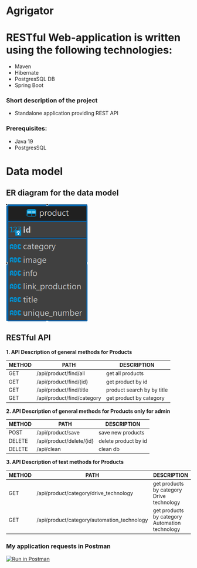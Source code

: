 # Agrigator
# RESTful Web-application is written using the following technologies: 
  - Maven 
  - Hibernate 
  - PostgresSQL DB 
  - Spring Boot
### Short description of the project
  - Standalone application providing REST API

### Prerequisites:
- Java 19
- PostgresSQL

# Data model
## ER diagram for the data model

![redm_db.png](src%2Fmain%2Fresources%2Fimg%2Fredm_db.png)

## RESTful API

**1. API Description of general methods for Products**

METHOD | PATH | DESCRIPTION
------------|-----|------------
GET | /api/product/find/all | get all products
GET | /api/product/find/{id} | get product by id
GET | /api/product/find/title | product search by by title
GET | /api/product/find/category | get product by category

**2. API Description of general methods for Products only for admin**

METHOD | PATH | DESCRIPTION
------------|-----|------------
POST | /api/product/save | save new products
DELETE | /api/product/delete/{id} | delete product by id
DELETE | /api/clean | clean db

**3. API Description of test methods for Products**

METHOD | PATH | DESCRIPTION
------------|-----|------------
GET | /api/product/category/drive_technology | get products by category Drive technology
GET | /api/product/category/automation_technology | get products by category Automation technology

### My application requests in Postman
[![Run in Postman](https://run.pstmn.io/button.svg)](https://app.getpostman.com/run-collection/d9af219fea3fe665c736?action=collection%2Fimport)
